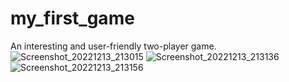# my_first_game
An interesting and user-friendly two-player game.
![Screenshot_20221213_213015](https://user-images.githubusercontent.com/114503561/207382595-5d20c1ce-2713-4198-8989-9b341294eb1d.png)
![Screenshot_20221213_213136](https://user-images.githubusercontent.com/114503561/207382978-de1d14ac-5efd-4e34-a4ee-06982dbed673.png)
![Screenshot_20221213_213156](https://user-images.githubusercontent.com/114503561/207382999-e6e210bb-a54d-48f0-81fe-fcb51066358c.png)
